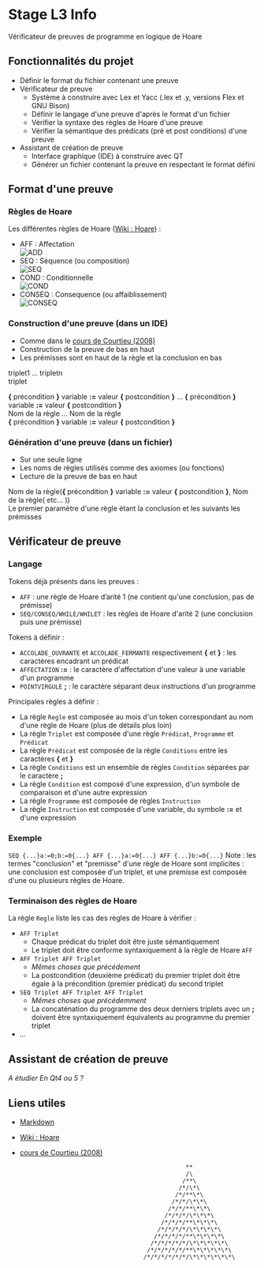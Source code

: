 # Stage L3 Info

Vérificateur de preuves de programme en logique de Hoare

## Fonctionnalités du projet

* Définir le format du fichier contenant une preuve
* Vérificateur de preuve
    * Système à construire avec Lex et Yacc (.lex et .y, versions Flex et GNU Bison)
    * Définir le langage d'une preuve d'après le format d'un fichier
    * Vérifier la syntaxe des règles de Hoare d'une preuve
    * Vérifier la sémantique des prédicats (pré et post conditions) d'une preuve
* Assistant de création de preuve
    * Interface graphique (IDE) à construire avec QT
    * Générer un fichier contenant la preuve en respectant le format défini

## Format d'une preuve

### Règles de Hoare

Les différentes règles de Hoare ([Wiki : Hoare](https://fr.wikipedia.org/wiki/Logique_de_Hoare "Wiki Hoare")) :
* AFF : Affectation  
![ADD](https://upload.wikimedia.org/math/0/b/9/0b9a2415175302dce994af21a9218367.png "ADD")
* SEQ : Séquence (ou composition)  
![SEQ](https://upload.wikimedia.org/math/a/6/f/a6f77b176903b2ee21016352ce1094b7.png "SEQ")
* COND : Conditionnelle  
![COND](https://upload.wikimedia.org/math/e/e/4/ee4f74d64cb71775ea181039c1634ac6.png "COND")
* CONSEQ : Consequence (ou affaiblissement)  
![CONSEQ](https://upload.wikimedia.org/math/e/7/4/e74a5e88893d68a24aa51b4f16f711f8.png "CONSEQ")

### Construction d'une preuve (dans un IDE)

* Comme dans le [cours de Courtieu (2008)](http://cedric.cnam.fr/~courtiep/downloads/hoare.pdf "Outils de preuve et vérification - Courtieu, 2008")
* Construction de la preuve de bas en haut
* Les prémisses sont en haut de la règle et la conclusion en bas

triplet1 ... tripletn  
      triplet

**{** précondition **}** variable **:=** valeur **{** postcondition **}** ... **{** précondition **}** variable **:=** valeur **{** postcondition **}**  
Nom de la règle ... Nom de la règle  
**{** précondition **}** variable **:=** valeur **{** postcondition **}**

### Génération d'une preuve (dans un fichier)

* Sur une seule ligne
* Les noms de règles utilisés comme des axiomes (ou fonctions)
* Lecture de la preuve de bas en haut

Nom de la règle(**{** précondition **}** variable **:=** valeur **{** postcondition **}**, Nom de la règle( etc... ))  
Le premier paramètre d'une règle étant la conclusion et les suivants les prémisses

## Vérificateur de preuve

### Langage

Tokens déjà présents dans les preuves :
* `AFF` : une règle de Hoare d’arité 1 (ne contient qu'une conclusion, pas de prémisse)
* `SEQ/CONSEQ/WHILE/WHILET` : les règles de Hoare d'arité 2 (une conclusion puis une prémisse)

Tokens à définir :
* `ACCOLADE_OUVRANTE` et `ACCOLADE_FERMANTE` respectivement **{** et **}** : les caractères encadrant un prédicat
* `AFFECTATION` **:=** : le caractère d'affectation d'une valeur à une variable d'un programme
* `POINTVIRGULE` **;** : le caractère séparant deux instructions d'un programme

Principales règles à définir :
* La règle `Regle` est composée au mois d'un token correspondant au nom d'une règle de Hoare (plus de détails plus loin)
* La règle `Triplet` est composée d'une règle `Prédicat`, `Programme` et `Prédicat`
* La règle `Prédicat` est composée de la règle `Conditions` entre les caractères **{** et **}**
* La règle `Conditions` est un ensemble de règles `Condition` séparées par le caractère **;**
* La règle `Condition` est composé d'une expression, d'un symbole de comparaison et d'une autre expression
* La règle `Programme` est composée de règles `Instruction`
* La règle `Instruction` est composée d'une variable, du symbole **:=** et d'une expression

### Exemple

`SEQ {...}a:=0;b:=0{...} AFF {...}a:=0{...} AFF {...}b:=0{...}`
Note : les termes "conclusion" et "premisse" d'une règle de Hoare sont implicites : une conclusion est composée d'un triplet, et une premisse est composée d'une ou plusieurs règles de Hoare.

### Terminaison des règles de Hoare

La règle `Regle` liste les cas des règles de Hoare à vérifier :
* `AFF Triplet`
    * Chaque prédicat du triplet doit être juste sémantiquement
    * Le triplet doit être conforme syntaxiquement à la règle de Hoare `AFF`
* `AFF Triplet AFF Triplet`
    * *Mêmes choses que précédement*
    * La postcondition (deuxième prédicat) du premier triplet doit être égale à la précondition (premier prédicat) du second triplet
* `SEQ Triplet AFF Triplet AFF Triplet`
    * *Mêmes choses que précédemment*
    * La concaténation du programme des deux derniers triplets avec un **;** doivent être syntaxiquement équivalents au programme du premier triplet
* *...*

## Assistant de création de preuve

*A étudier*
*En Qt4 ou 5 ?*

## Liens utiles

* [Markdown](https://fr.wikipedia.org/wiki/Markdown "Wiki Markdown")
* [Wiki : Hoare](https://fr.wikipedia.org/wiki/Logique_de_Hoare "Wiki Hoare")
* [cours de Courtieu (2008)](http://cedric.cnam.fr/~courtiep/downloads/hoare.pdf "Outils de preuve et vérification - Courtieu, 2008")




        											 **
        											 /\
        										    /**\
        										   /*/\*\
        										  /*/**\*\
        										 /*/*/\*\*\
        										/*/*/**\*\*\
        									   /*/*/*/\*\*\*\
        									  /*/*/*/**\*\*\*\
        									 /*/*/*/*/\*\*\*\*\
        									/*/*/*/*/**\*\*\*\*\
        								   /*/*/*/*/*/\*\*\*\*\*\
        			      				  /*/*/*/*/*/**\*\*\*\*\*\
        								 /*/*/*/*/*/*/\*\*\*\*\*\*\